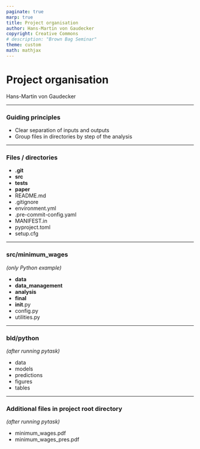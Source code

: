 ```yaml
---
paginate: true
marp: true
title: Project organisation
author: Hans-Martin von Gaudecker
copyright: Creative Commons
# description: "Brown Bag Seminar"
theme: custom
math: mathjax
---
```


<!-- paginate: false -->

# Project organisation

Hans-Martin von Gaudecker

---

### Guiding principles

- Clear separation of inputs and outputs
- Group files in directories by step of the analysis

---

### Files / directories

- **.git**
- **src**
- **tests**
- **paper**
- README.md
- .gitignore
- environment.yml
- .pre-commit-config.yaml
- MANIFEST.in
- pyproject.toml
- setup.cfg

---

### src/minimum_wages

_(only Python example)_

- **data**
- **data_management**
- **analysis**
- **final**
- **init**.py
- config.py
- utilities.py

---

### bld/python

_(after running pytask)_

- data
- models
- predictions
- figures
- tables

---

### Additional files in project root directory

_(after running pytask)_

- minimum_wages.pdf
- minimum_wages_pres.pdf

